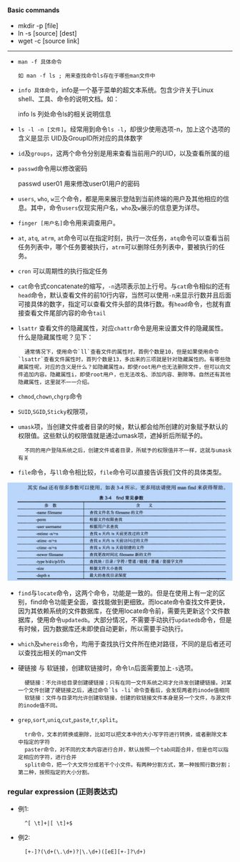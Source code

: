 #### Basic commands

* mkdir -p [file]
* ln -s [source] [dest]
* wget -c [source link]

---
* `man -f 具体命令`
    
      如 man -f ls ; 用来查找命令ls存在于哪些man文件中
      
* `info 具体命令`，info是一个基于菜单的超文本系统。包含少许关于Linux shell、工具、命令的说明文档。如：

    info ls
列处命令ls的相关说明信息

* `ls -l -n [文件]`。经常用到命令`ls -l`，却很少使用选项-n，加上这个选项的含义是显示 UID及GroupID所对应的具体数字

* `id`及`groups`，这两个命令分别是用来查看当前用户的UID，以及查看所属的组

* `passwd`命令用以修改密码
  
    passwd user01
 用来修改user01用户的密码

* `users`, `who`, `w`三个命令，都是用来展示登陆到当前终端的用户及其他相应的信息。其中，命令`users`仅现实用户名，`who`及`w`展示的信息更为详尽。

* `finger [用户名]`命令用来调查用户。

* `at`, `atq`, `atrm`, `at`命令可以在指定时刻，执行一次任务，`atq`命令可以查看当前任务列表中，哪个任务要被执行，`atrm`可以删除任务列表中，要被执行的任务。

* `cron` 可以周期性的执行指定任务

* `cat`命令式concatenate的缩写，`-n`选项表示加上行号。与`cat`命令相似的还有`head`命令，默认查看文件的前10行内容，当然可以使用`-n`来显示行数并且后面可接具体的数字，指定可以查看文件头部的具体行数。有`head`命令，也就有直接查看文件尾部内容的命令`tail`

* `lsattr` 查看文件的隐藏属性，对应`chattr`命令是用来设置文件的隐藏属性。什么是隐藏属性呢？见下：

        通常情况下，使用命令`ll`查看文件的属性时，首例个数是10，但是如果使用命令`lsattr`查看文件属性时，首列个数是13，多出来的三项就是针对隐藏属性的。有哪些隐藏属性呢，对应的含义是什么？如隐藏属性a，即使root用户也无法删除文件，但可以向文件追加内容。隐藏属性i，即使root用户，也无法改名、添加内容、删除等。自然还有其他隐藏属性，这里就不一一介绍。

* `chmod`,`chown`,`chgrp`命令

* `SUID`,`SGID`,`Sticky`权限项，

* `umask`项，当创建文件或者目录的时候，默认都会给所创建的对象赋予默认的权限值。这些默认的权限值就是通过umask项，遮掉折后所赋予的。

        不同的用户登陆系统之后，创建文件或者目录，所赋予的权限值并不一样，这就与umask有关

* `file`命令，与`ll`命令相比较，`file`命令可以直接告诉我们文件的具体类型。

![](https://github.com/WalkingNL/Pics/blob/master/file%20cmd.jpg)

* `find`与`locate`命令，这两个命令，功能是一致的。但是在使用上有一定的区别，find命令功能更全面，查找能做到更细致。而locate命令查找文件更快，因为其依赖系统的文件数据库，在使用locate命令前，需要先更新这个文件数据库，使用命令`updatedb`。大部分情况，不需要手动执行`updatedb`命令，但是有时候，因为数据库还未即使自动更新，所以需要手动执行。

* `which`及`whereis`命令，均用于查找执行文件所在绝对路径，不同的是后者还可以查找出相关的man文件

* 硬链接 与 软链接，创建软链接时，命令`ln`后面需要加上`-s`选项。
    
        硬链接：不允许给目录创建硬链接；只有在同一文件系统之间才允许发创建硬链接。对某一个文件创建了硬链接之后，通过命令`ls -li`命令查看后，会发现两者的inode值相同
        软链接：文件与目录均允许创建软链接，创建的软链接文件本身是另一个文件，与源文件的inode值不同。

* `grep`,`sort`,`uniq`,`cut`,`paste`,`tr`,`split`。

        tr命令，文本的转换或删除，比如可以把文本中的大小写字符进行转换，或者删除文本中指定的字符
        paster命令，对不同的文本内容进行合并，默认按照一个tab间距合并，但是也可以指定相应的字符，进行合并
        split命令，把一个大文件分成若干个小文件。有两种分割方式，第一种按照行数分割；第二种，按照指定的大小分割。
        
### regular expression (正则表达式)
* 例1:
    
        ^[ \t]+|[ \t]+$

* 例2:

        [+-]?(\d+(\.\d+)?|\.\d+)([eE][+-]?\d+)
